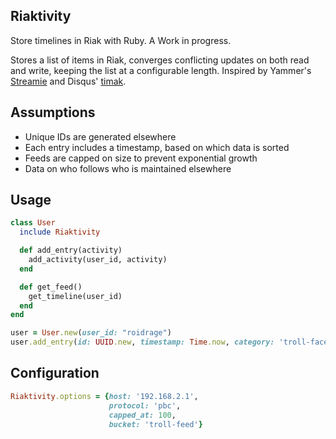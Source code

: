 ## Riaktivity

Store timelines in Riak with Ruby. A Work in progress.

Stores a list of items in Riak, converges conflicting updates on both read
and write, keeping the list at a configurable length. Inspired by
Yammer's
[Streamie](http://blog.basho.com/2011/03/28/Riak-and-Scala-at-Yammer/) and
Disqus' [timak](https://github.com/bretthoerner/timak).

## Assumptions

* Unique IDs are generated elsewhere
* Each entry includes a timestamp, based on which data is sorted
* Feeds are capped on size to prevent exponential growth
* Data on who follows who is maintained elsewhere

## Usage

``` ruby
class User
  include Riaktivity

  def add_entry(activity)
    add_activity(user_id, activity)
  end

  def get_feed()
    get_timeline(user_id)
  end
end

user = User.new(user_id: "roidrage")
user.add_entry(id: UUID.new, timestamp: Time.now, category: 'troll-face', properties: {entry_id: 2134})
```

## Configuration

``` ruby
Riaktivity.options = {host: '192.168.2.1',
                      protocol: 'pbc',
                      capped_at: 100,
                      bucket: 'troll-feed'}
```
